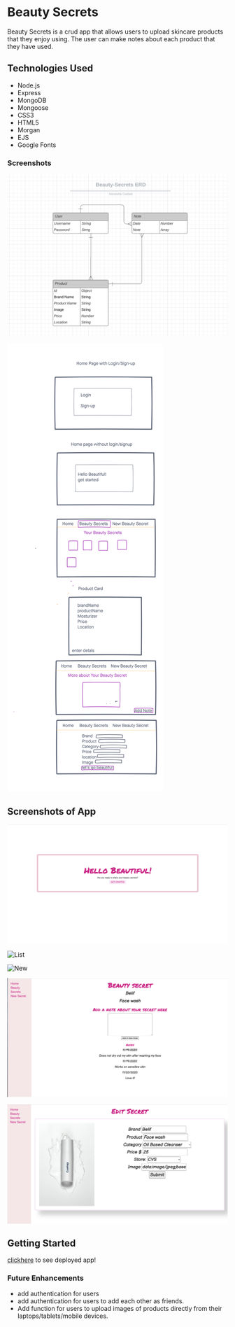 # Beauty Secrets 

Beauty Secrets is a crud app that allows users to upload skincare products that they enjoy using. The user can make notes about each product that they have used. 


## Technologies Used
- Node.js
- Express
- MongoDB
- Mongoose
- CSS3
- HTML5
- Morgan 
- EJS
- Google Fonts

### Screenshots 
![ERD](./beauty-secrets-erd.png)

![wireframe](./wireframe.png)

## Screenshots of App

![Home](./homepage.png)

![List](./beautysecret.png)

![New](./newsecrets.png)

![Notes](./notes.png)

![Edit](./editsecret.png)



## Getting Started 
[clickhere](https://beauty-secrets-app.herokuapp.com/) to see deployed app!


### Future Enhancements
- add authentication for users
- add authentication for users to add each other as friends.
- Add function for users to upload images of products directly from their laptops/tablets/mobile devices.
